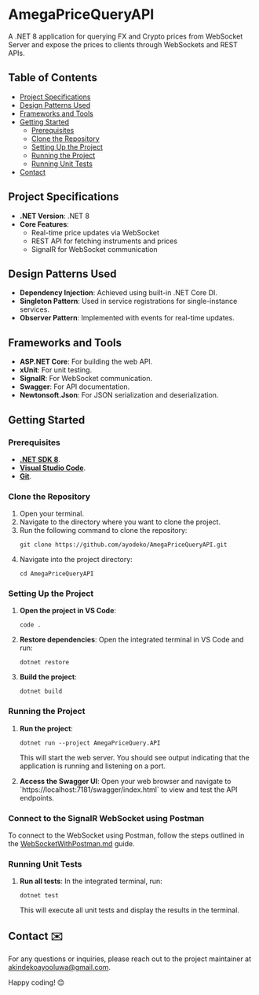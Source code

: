 
# AmegaPriceQueryAPI

A .NET 8 application for querying FX and Crypto prices from WebSocket Server
and expose the prices to clients through WebSockets and REST APIs.

## Table of Contents
- [Project Specifications](#project-specifications)
- [Design Patterns Used](#design-patterns-used)
- [Frameworks and Tools](#frameworks-and-tools)
- [Getting Started](#getting-started)
  - [Prerequisites](#prerequisites)
  - [Clone the Repository](#clone-the-repository)
  - [Setting Up the Project](#setting-up-the-project)
  - [Running the Project](#running-the-project)
  - [Running Unit Tests](#running-unit-tests)
- [Contact](#contact)

## Project Specifications

- **.NET Version**: .NET 8
- **Core Features**:
  - Real-time price updates via WebSocket
  - REST API for fetching instruments and prices
  - SignalR for WebSocket communication

## Design Patterns Used 

- **Dependency Injection**: Achieved using built-in .NET Core DI.
- **Singleton Pattern**: Used in service registrations for single-instance services.
- **Observer Pattern**: Implemented with events for real-time updates.

## Frameworks and Tools

- **ASP.NET Core**: For building the web API.
- **xUnit**: For unit testing.
- **SignalR**: For WebSocket communication.
- **Swagger**: For API documentation.
- **Newtonsoft.Json**: For JSON serialization and deserialization.

## Getting Started

### Prerequisites

- [**.NET SDK 8**](https://dotnet.microsoft.com/download/dotnet/8.0).
-  [**Visual Studio Code**](https://code.visualstudio.com/).
- [**Git**](https://git-scm.com/).

### Clone the Repository

1. Open your terminal.
2. Navigate to the directory where you want to clone the project.
3. Run the following command to clone the repository:
   ```
   git clone https://github.com/ayodeko/AmegaPriceQueryAPI.git
   ```
4. Navigate into the project directory:
   ```
   cd AmegaPriceQueryAPI
   ```

### Setting Up the Project

1. **Open the project in VS Code**:
   ```
   code .
   ```

2. **Restore dependencies**:
   Open the integrated terminal in VS Code and run:
   ```
   dotnet restore
   ```

3. **Build the project**:
   ```
   dotnet build
   ```

### Running the Project

1. **Run the project**:
   ```
   dotnet run --project AmegaPriceQuery.API
   ```
   This will start the web server. You should see output indicating that the application is running and listening on a port.

2. **Access the Swagger UI**:
   Open your web browser and navigate to \`https://localhost:7181/swagger/index.html` to view and test the API endpoints.

### Connect to the SignalR WebSocket using Postman

To connect to the WebSocket using Postman, follow the steps outlined in the [WebSocketWithPostman.md](CodeDocumentation/WebSocketWithPostman.md) guide.

### Running Unit Tests

1. **Run all tests**:
   In the integrated terminal, run:
   ```
   dotnet test
   ```
   This will execute all unit tests and display the results in the terminal.

## Contact ✉️

For any questions or inquiries, please reach out to the project maintainer at [akindekoayooluwa@gmail.com](mailto:akindekoayooluwa@gmail.com).

Happy coding! 😊
